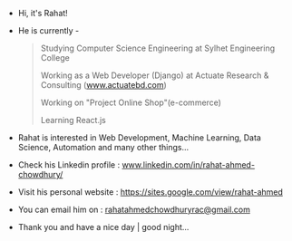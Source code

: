 - Hi, it's Rahat!

- He is currently - 

  > Studying Computer Science Engineering at Sylhet Engineering College
  >
  > Working as a Web Developer (Django) at Actuate Research & Consulting (www.actuatebd.com)
  >
  > Working on "Project Online Shop"(e-commerce)
  >
  > Learning React.js

- Rahat is interested in Web Development, Machine Learning, Data Science, Automation and many other things...

- Check his Linkedin profile : www.linkedin.com/in/rahat-ahmed-chowdhury/ 

- Visit his personal website : https://sites.google.com/view/rahat-ahmed

- You can email him on : rahatahmedchowdhuryrac@gmail.com

- Thank you and have a nice day | good night...
